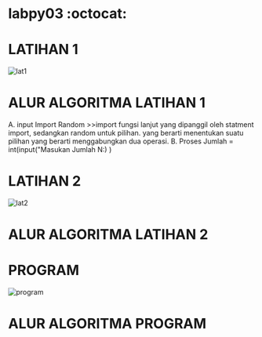 # labpy03 :octocat:


# LATIHAN 1
![lat1](https://user-images.githubusercontent.com/56963083/68419799-846ed180-01cd-11ea-87aa-700ae87bf30c.PNG)


# ALUR ALGORITMA LATIHAN 1

A. input
   Import Random
    >>import fungsi lanjut yang dipanggil oleh statment import, sedangkan random untuk pilihan. yang berarti menentukan suatu pilihan yang berarti menggabungkan dua operasi.
B. Proses
   Jumlah = int(input("Masukan Jumlah N:) ) 

   
# LATIHAN 2
![lat2](https://user-images.githubusercontent.com/56963083/68419990-eaf3ef80-01cd-11ea-809c-d5133cce6f14.PNG)


# ALUR ALGORITMA LATIHAN 2


# PROGRAM
![program](https://user-images.githubusercontent.com/56963083/68420200-6b1a5500-01ce-11ea-8cd4-a4a0c6c0dc94.PNG)


# ALUR ALGORITMA PROGRAM



 


